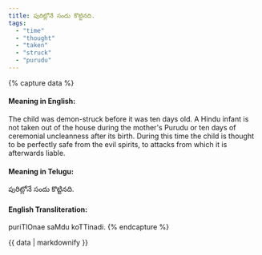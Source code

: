 ```yaml
---
title: పురిట్లోనే సందు కొట్టినది.
tags:
  - "time"
  - "thought"
  - "taken"
  - "struck"
  - "purudu"
---
```


{% capture data %}
#### Meaning in English:
The child was demon-struck before it was ten days old.
A Hindu infant is not taken out of the house during the mother's Purudu or ten days of ceremonial uncleanness after its birth. During this time the child is thought to be perfectly safe from the evil spirits, to attacks from which it is afterwards liable.

#### Meaning in Telugu:
పురిట్లోనే సందు కొట్టినది.

#### English Transliteration:
puriTlOnae saMdu koTTinadi.
{% endcapture %}

{{ data | markdownify }}

